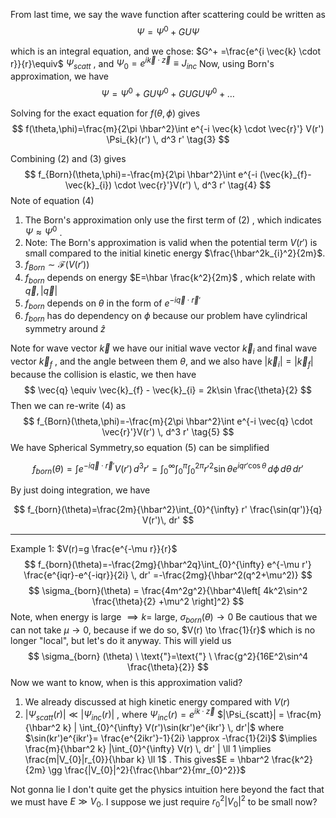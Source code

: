 From last time, we say the wave function after scattering could be written as 
$$
\Psi = \Psi^0 + GU\Psi \tag{1}
$$

which is an integral equation, and we chose:
$G^+ =\frac{e^{i \vec{k} \cdot r}}{r}\equiv$  $\Psi_{scatt}$ , and $\Psi_{0}=e^{i \vec{k} \cdot \vec{z}} \equiv J_{inc}$ 
Now, using Born's approximation, we have 
$$
\Psi= \Psi^0 + GU \Psi^0 + GUGU \Psi^0+ \dots \tag{2}
$$

Solving for the exact equation for $f(\theta,\phi)$ gives
$$
f(\theta,\phi)=\frac{m}{2\pi \hbar^2}\int e^{-i \vec{k} \cdot \vec{r}'} V(r') \Psi_{k}(r') \, d^3 r'  \tag{3}
$$

Combining $(2)$ and $(3)$ gives
$$
f_{Born}(\theta,\phi)=-\frac{m}{2\pi \hbar^2}\int e^{-i (\vec{k}_{f}-\vec{k}_{i}) \cdot \vec{r}'}V(r') \, d^3 r'  \tag{4}
$$
Note of equation $(4)$
1. The Born's approximation only use the first term of $(2)$ , which indicates $\Psi \approx \Psi^0$ . 
2. Note: The Born's approximation is valid when the potential term $V(r')$ is small compared to the initial kinetic energy $\frac{\hbar^2k_{i}^2}{2m}$.
3. $f_{Born} \sim \mathscr{F}(V(r'))$ 
4. $f_{born}$ depends on energy $E=\hbar \frac{k^2}{2m}$ , which relate with $\vec{q},|\vec{q}|$ 
5. $f_{born}$ depends on $\theta$ in the form of $e^{-i \vec{q} \cdot \vec{r}'}$
6. $f_{born}$ has do dependency on $\phi$ because our problem have cylindrical symmetry around $\hat{z}$ 

Note for wave vector $\vec{k}$ 
we have our initial wave vector $\vec{k}_{i}$ and final wave vector $\vec{k}_{f}$ , and the angle between them $\theta$, and we also have $|\vec{k}_{i}|=|\vec{k}_{f}|$ because the collision is elastic,
we then have 
$$
\vec{q} \equiv \vec{k}_{f} - \vec{k}_{i} = 2k\sin \frac{\theta}{2}
$$
Then we can re-write $(4)$ as 
$$
f_{Born}(\theta,\phi)=-\frac{m}{2\pi \hbar^2}\int e^{-i \vec{q} \cdot \vec{r}'}V(r') \, d^3 r'  \tag{5}
$$
We have Spherical Symmetry,so equation $(5)$ can be simplified 

$$
f_{born}(\theta)=\int e^{-i \vec{q} \cdot \vec{r}'} V(r') \, d^3 r'= \int_{0}^{\infty} \int_{0}^{\pi} \int_{0}^{2\pi} r'^2 \sin \theta e^{iqr' \cos \theta} \, d\phi  \, d\theta  \, dr' \tag{6}
$$

By just doing integration, we have 

$$
f_{born}(\theta)=\frac{2m}{\hbar^2}\int_{0}^{\infty} r' \frac{\sin(qr')}{q} V(r')\, dr' 
$$

_____________________________________________________________________________
Example 1: $V(r)=g \frac{e^{-\mu r}}{r}$
$$
f_{born}(\theta)=-\frac{2mg}{\hbar^2q}\int_{0}^{\infty} e^{-\mu r'}    \frac{e^{iqr}-e^{-iqr}}{2i} \, dr'  =-\frac{2mg}{\hbar^2(q^2+\mu^2)}
$$
$$
\sigma_{born}(\theta) = \frac{4m^2g^2}{\hbar^4\left[ 4k^2\sin^2 \frac{\theta}{2} +\mu^2 \right]^2}
$$
Note, when energy is large $\implies k =$ large, $\sigma_{born}(\theta)\to 0$ 
Be cautious that we can not take $\mu\to 0$, because if we do so, $V(r) \to \frac{1}{r}$ which is no longer "local", but let's do it anyway. This will yield us 
$$
\sigma_{born} (\theta) \  \text{"}=\text{"} \  \frac{g^2}{16E^2\sin^4 \frac{\theta}{2}}
$$
Now we want to know, when is this approximation valid?
1. We already discussed at high kinetic energy compared with $V(r)$
2. $|\Psi_{scatt}(r)| \ll |\Psi_{inc}(r)|$ , where $\Psi_{inc}(r)=e^{ik \cdot \vec{z}}$  $|\Psi_{scatt}| = \frac{m}{\hbar^2 k} | \int_{0}^{\infty} V(r')\sin(kr')e^{ikr'} \, dr'|$ 
where $\sin(kr')e^{ikr'}= \frac{e^{2ikr'}-1}{2i} \approx -\frac{1}{2i}$ $\implies \frac{m}{\hbar^2 k} |\int_{0}^{\infty} V(r) \, dr' | \ll 1 \implies \frac{m|V_{0}|r_{0}}{\hbar k} \ll 1$ . This gives$E = \hbar^2 \frac{k^2}{2m} \gg \frac{|V_{0}|^2}{\frac{\hbar^2}{mr_{0}^2}}$ 

Not gonna lie I don't quite get the physics intuition here beyond the fact that we must have $E\gg V_{0}$. I suppose we just require $r_{0}^2 |V_{0}|^2$ to be small now? 